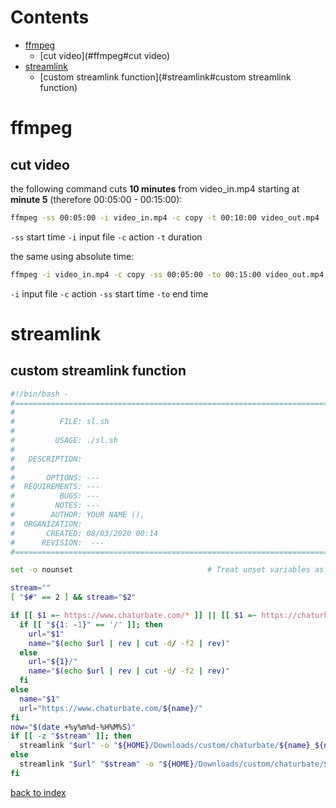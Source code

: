 # Contents

- [ffmpeg](#ffmpeg)
    - [cut video](#ffmpeg#cut video)
- [streamlink](#streamlink)
    - [custom streamlink function](#streamlink#custom streamlink function)

# ffmpeg
## cut video
the following command cuts __10 minutes__ from video_in.mp4 starting at __minute 5__ (therefore 00:05:00 - 00:15:00):
```bash
ffmpeg -ss 00:05:00 -i video_in.mp4 -c copy -t 00:10:00 video_out.mp4
```
`-ss` start time
`-i` input file
`-c` action
`-t` duration

the same using absolute time:
```bash
ffmpeg -i video_in.mp4 -c copy -ss 00:05:00 -to 00:15:00 video_out.mp4
```
`-i` input file
`-c` action
`-ss` start time
`-to` end time

# streamlink
## custom streamlink function
```bash
#!/bin/bash -
#===============================================================================
#
#          FILE: sl.sh
#
#         USAGE: ./sl.sh
#
#   DESCRIPTION:
#
#       OPTIONS: ---
#  REQUIREMENTS: ---
#          BUGS: ---
#         NOTES: ---
#        AUTHOR: YOUR NAME (),
#  ORGANIZATION:
#       CREATED: 08/03/2020 00:14
#      REVISION:  ---
#===============================================================================

set -o nounset                              # Treat unset variables as an error

stream=""
[ "$#" == 2 ] && stream="$2"

if [[ $1 =~ https://www.chaturbate.com/* ]] || [[ $1 =~ https://chaturbate.com/* ]] || [[ $1 =~ www.chaturbate.com/* ]] || [[ $1 =~ chaturbate.com/* ]]; then
  if [[ "${1: -1}" == '/' ]]; then
    url="$1"
    name="$(echo $url | rev | cut -d/ -f2 | rev)"
  else
    url="${1}/"
    name="$(echo $url | rev | cut -d/ -f2 | rev)"
  fi
else
  name="$1"
  url="https://www.chaturbate.com/${name}/"
fi
now="$(date +%y%m%d-%H%M%S)"
if [[ -z "$stream" ]]; then
  streamlink "$url" -o "${HOME}/Downloads/custom/chaturbate/${name}_${now}.mp4"
else
  streamlink "$url" "$stream" -o "${HOME}/Downloads/custom/chaturbate/${name}_${now}.mp4"
fi
```

[back to index](index.md)
